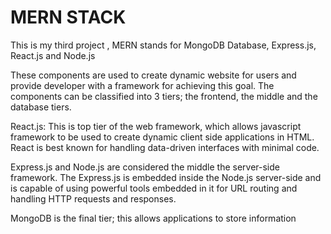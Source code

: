 # MERN STACK

This is my third project , 
MERN stands for MongoDB Database, Express.js, React.js and Node.js

These components are used to create 
dynamic website for users and  provide developer with a framework for achieving this goal. 
The components can be classified into 3 tiers; the frontend, the middle and the database tiers. 

React.js: This is top tier of the web framework, which allows javascript framework to be used to create dynamic client side applications in HTML. React is best known for handling data-driven interfaces with minimal code.

Express.js and Node.js are considered the middle the server-side framework. The Express.js is embedded inside the Node.js server-side and is capable of using powerful tools embedded in it for URL routing and handling HTTP requests and responses.

MongoDB is the final tier; this allows applications to store information 